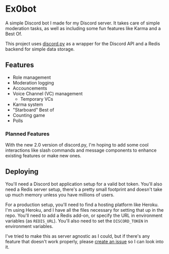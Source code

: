 # Ex0bot

A simple Discord bot I made for my Discord server. It takes care of simple moderation tasks, as well as including some fun features like Karma and a Best Of.

This project uses [discord.py](https://github.com/Rappatz/discord.py) as a wrapper for the Discord API and a Redis backend for simple data storage.

## Features

 - Role management
 - Moderation logging
 - Accouncements
 - Voice Channel (VC) management
   - Temporary VCs
 - Karma system
 - "Starboard" Best of
 - Counting game
 - Polls

### Planned Features

With the new 2.0 version of discord.py, I'm hoping to add some cool interactions like slash commands and message components to enhance existing features or make new ones.

## Deploying

You'll need a Discord bot application setup for a valid bot token. You'll also need a Redis server setup, there's
a pretty small footprint and doesn't take up much memory unless you have millions of users.

For a production setup, you'll need to find a hosting platform like Heroku. I'm using Heroku, and I have all the files necessary for setting that up in the repo.
You'll need to add a Redis add-on, or specify the URL in environment variables (as `REDIS_URL`). You'll also need to set the `DISCORD_TOKEN` in environment variables.

I've tried to make this as server agnostic as I could, but if there's any feature that doesn't work properly, please [create an issue](https://github.com/apwadkar/ex0bot/issues/new) so I can look into it.